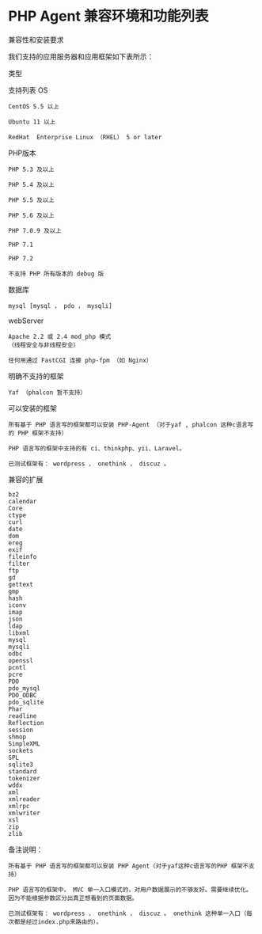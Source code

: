 # PHP Agent 兼容环境和功能列表

兼容性和安装要求

我们支持的应用服务器和应用框架如下表所示：

类型


支持列表
OS


    CentOS 5.5 以上

    Ubuntu 11 以上

    RedHat  Enterprise Linux （RHEL） 5 or later

PHP版本

    PHP 5.3 及以上

    PHP 5.4 及以上

    PHP 5.5 及以上

    PHP 5.6 及以上

    PHP 7.0.9 及以上

    PHP 7.1

    PHP 7.2

    不支持 PHP 所有版本的 debug 版

数据库

    mysql [mysql ， pdo ， mysqli]

webServer

    Apache 2.2 或 2.4 mod_php 模式
    （线程安全与非线程安全）

    任何用通过 FastCGI 连接 php-fpm （如 Nginx）

明确不支持的框架

    Yaf （phalcon 暂不支持）

可以安装的框架

    所有基于 PHP 语言写的框架都可以安装 PHP-Agent （对于yaf , phalcon 这种c语言写的 PHP 框架不支持）

    PHP 语言写的框架中支持的有 ci、thinkphp、yii、Laravel。

    已测试框架有： wordpress ， onethink ， discuz 。

兼容的扩展

    bz2
    calendar
    Core
    ctype
    curl
    date
    dom
    ereg
    exif
    fileinfo
    filter
    ftp
    gd
    gettext
    gmp
    hash
    iconv
    imap
    json
    ldap
    libxml
    mysql
    mysqli
    odbc
    openssl
    pcntl
    pcre
    PDO
    pdo_mysql
    PDO_ODBC
    pdo_sqlite
    Phar
    readline
    Reflection
    session
    shmop
    SimpleXML
    sockets
    SPL
    sqlite3
    standard
    tokenizer
    wddx
    xml
    xmlreader
    xmlrpc
    xmlwriter
    xsl
    zip
    zlib

备注说明：

    所有基于 PHP 语言写的框架都可以安装 PHP Agent（对于yaf这种c语言写的PHP 框架不支持）

    PHP 语言写的框架中， MVC 单一入口模式的，对用户数据展示的不够友好。需要继续优化。因为不能根据参数区分出真正想看到的页面数据。

    已测试框架有： wordpress ， onethink ， discuz 。 onethink 这种单一入口（每次都是经过index.php来路由的）。
